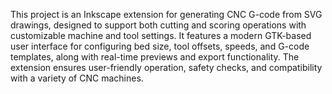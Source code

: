 This project is an Inkscape extension for generating CNC G-code from SVG drawings, designed to support both cutting and scoring operations with customizable machine and tool settings. It features a modern GTK-based user interface for configuring bed size, tool offsets, speeds, and G-code templates, along with real-time previews and export functionality. The extension ensures user-friendly operation, safety checks, and compatibility with a variety of CNC machines.
